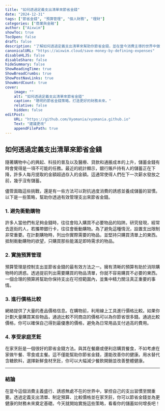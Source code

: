 ```yaml
---
title: "如何透過定義支出清單來節省金錢"
date: "2024-12-31"
tags: ["節省金錢", "預算管理", "個人財務", "理財"]
categories: ["商業與金融"]
author: ["Aixwim"]
showToc: true
TocOpen: false
draft: false
description: "了解如何透過定義支出清單來幫助你節省金錢，並在當今消費主導的世界中做出更聰明的購物決策。"
canonicalURL: "https://aixwim.cloud/save-money-by-defining-expenses"
disableHLJS: false
disableShare: false
hideSummary: false
ShowReadingTime: true
ShowBreadCrumbs: true
ShowPostNavLinks: true
ShowWordCount: true
cover:
    image: ""
    alt: "如何透過定義支出清單來節省金錢"
    caption: "聰明的節省金錢策略，打造更好的財務未來。"
    relative: false
    hidden: false
editPost:
    URL: "https://github.com/Xyomania/xyomania.github.io"
    Text: "建議更改"
    appendFilePath: true
---
```


## 如何透過定義支出清單來節省金錢

隨著購物中心的興起、科技的普及以及醫療、貸款和通脹成本的上升，儲蓄金錢有時會覺得是一項不可能的任務。最近的統計顯示，銀行賬戶持有人的儲蓄正在下降，許多人每月提取的金額超過存入的金額。這通常使得人們在下一次薪水發放之前，幾乎沒有儲蓄。

儘管面臨這些挑戰，還是有一些方法可以對抗過度消費的誘惑並養成儲蓄的習慣。以下是一些策略，幫助你透過有效管理支出來節省金錢。

### **1. 避免衝動購物**

許多人當他們有足夠金錢時，往往會陷入購買不必要物品的陷阱。研究發現，經常去逛街的人，若攜帶銀行卡，往往會衝動購物。為了避免這種情況，設置支出限制非常重要。在計劃購物時，列出你實際需要的物品，並堅持只購買清單上的東西。抵制衝動購物的欲望，只購買那些能滿足即時需求的物品。

### **2. 實施預算管理**

預算管理是控制支出並節省金錢的最有效方法之一。擁有清晰的預算有助於消除購物時的誘惑。透過提前列出需要購買的物品清單，你就不容易購買不必要的東西。一個合理的預算將幫助你保持支出在可控範圍內，並集中精力關注真正重要的事情。

### **3. 進行價格比較**

網絡提供了大量的產品價格信息。在購物前，利用線上工具進行價格比較。如果你計劃大量購買某些物品，通過比較不同商店的價格可以為你節省很多錢。通過比較價格，你可以確保自己得到最優惠的價格，避免為日常用品支付過高的費用。

### **4. 享受家庭烹飪**

在家烹飪是一個很好的節省金錢方法。與其在餐廳或便利店購買餐食，不如考慮在家做午餐、零食或主餐。這不僅能幫助你節省金錢，還能改善你的健康。用水替代含糖飲料，選擇新鮮食材烹飪，你可以大幅減少餐飲開銷並改善整體健康。

---

### **結論**

在當今這個消費主義盛行、誘惑無處不在的世界中，掌控自己的支出習慣至關重要。透過定義支出清單、制定預算、比較價格並在家烹飪，你可以節省金錢並為更健康的財務未來奠定基礎。今天就開始實施這些策略，看看你的儲蓄如何增長吧！
